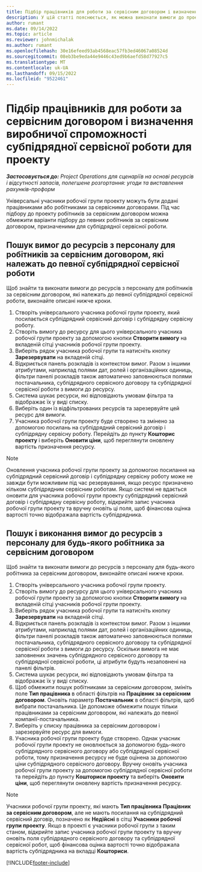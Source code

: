 ```yaml
---
title: Підбір працівників для роботи за сервісним договором і визначення виробничої спроможності субпідрядної сервісної роботи для проекту
description: У цій статті пояснюється, як можна виконати вимоги до проекту з підбору робітників за сервісним договором або виробничої спроможності субпідрядної сервісної роботи у Microsoft Dynamics 365 Project Operations.
author: rumant
ms.date: 09/14/2022
ms.topic: article
ms.reviewer: johnmichalak
ms.author: rumant
ms.openlocfilehash: 30e16efeed93ab4568eac57fb3ed46067a08524d
ms.sourcegitcommit: 08eb3be9eda44e9446c43ed9b6aefd58d77927c5
ms.translationtype: MT
ms.contentlocale: uk-UA
ms.lasthandoff: 09/15/2022
ms.locfileid: "9522461"
---
```

# <a name="staffing-a-project-with-contract-workers-and-subcontracted-capacity"></a>Підбір працівників для роботи за сервісним договором і визначення виробничої спроможності субпідрядної сервісної роботи для проекту

_**Застосовується до:** Project Operations для сценаріїв на основі ресурсів і відсутності запасів, полегшене розгортання: угоди та виставлення рахунків-проформ_

Універсальні учасники робочої групи проекту можуть бути додані працівниками або робітниками за сервісними договорами. Під час підбору до проекту робітників за сервісним договором можна обмежити варіанти підбору до певних робітників за сервісним договором, призначеними для субпідрядної сервісної роботи. 

## <a name="search-for-staff-resource-requirements-with-contract-workers-that-belong-to-a-specific-subcontract-line"></a>Пошук вимог до ресурсів з персоналу для робітників за сервісним договором, які належать до певної субпідрядної сервісної роботи

Щоб знайти та виконати вимоги до ресурсів з персоналу для робітників за сервісним договором, які належать до певної субпідрядної сервісної роботи, виконайте описані нижче кроки.

1. Створіть універсального учасника робочої групи проекту, який посилається субпідрядний сервісний договір і субпідрядну сервісну роботу.
2. Створіть вимогу до ресурсу для цього універсального учасника робочої групи проекту за допомогою кнопки **Створити вимогу** на вкладеній сітці учасників робочої групи проекту.
3. Виберіть рядок учасника робочої групи та натисніть кнопку **Зарезервувати** на вкладеній сітці. 
4. Відкриється панель розкладів із контекстом вимог. Разом з іншими атрибутами, наприклад полями дат, ролей і організаційних одиниць, фільтри панелі розкладів також автоматично заповнюються полями постачальника, субпідрядного сервісного договору та субпідрядної сервісної роботи з вимоги до ресурсу.
5. Система шукає ресурси, які відповідають умовам фільтра та відображає їх у виді списку. 
6. Виберіть один із відфільтрованих ресурсів та зарезервуйте цей ресурс для вимоги. 
7. Учасника робочої групи проекту буде створено та змінено за допомогою посилань на субпідрядний сервісний договір і субпідрядну сервісну роботу. Перейдіть до пункту **Кошторис проекту** і виберіть **Оновити ціни**, щоб переглянути оновлену вартість призначення ресурсу. 

> [!NOTE]
> Оновлення учасника робочої групи проекту за допомогою посилання на субпідрядний сервісний договір і субпідрядну сервісну роботу може не завжди бути можливим під час резервування, якщо ресурс призначено кільком субпідрядним сервісним роботам. Якщо системі не вдається оновити для учасника робочої групи проекту субпідрядний сервісний договір і субпідрядну сервісну роботу, відкрийте запис учасника робочої групи проекту та вручну оновіть ці поля, щоб фінансова оцінка вартості точно відображала вартість субпідрядника.

## <a name="search-for-and-staff-resource-requirements-with-any-contract-worker"></a>Пошук і виконання вимог до ресурсів з персоналу для будь-якого робітника за сервісним договором

Щоб знайти та виконати вимоги до ресурсів з персоналу для будь-якого робітника за сервісним договором, виконайте описані нижче кроки.

1. Створіть універсального учасника робочої групи проекту.
2. Створіть вимогу до ресурсу для цього універсального учасника робочої групи проекту за допомогою кнопки **Створити вимогу** на вкладеній сітці учасників робочої групи проекту.
3. Виберіть рядок учасника робочої групи та натисніть кнопку **Зарезервувати** на вкладеній сітці. 
4. Відкриється панель розкладів із контекстом вимог. Разом з іншими атрибутами, наприклад полями дат, ролей і організаційних одиниць, фільтри панелі розкладів також автоматично заповнюються полями постачальника, субпідрядного сервісного договору та субпідрядної сервісної роботи з вимоги до ресурсу. Оскільки вимога не має заповнених значень субпідрядного сервісного договору та субпідрядної сервісної роботи, ці атрибути будуть незаповнені на панелі фільтрів.
5. Система шукає ресурси, які відповідають умовам фільтра та відображає їх у виді списку.
6. Щоб обмежити пошук робітниками за сервісним договором, змініть поле **Тип працівника** в області фільтрів на **Працівник за сервісним договором**. Оновіть параметр **Постачальник** в області фільтрів, щоб вибрати постачальника. Це допоможе обмежити пошук тільки працівниками за сервісним договором, які належать до певної компанії-постачальника.
7. Виберіть у списку працівника за сервісним договором і зарезервуйте ресурс для вимоги.
8. Учасника робочої групи проекту буде створено. Однак учасник робочої групи проекту не оновлюється за допомогою будь-якого субпідрядного сервісного договору або субпідрядної сервісної роботи, тому призначення ресурсу не буде оцінена за допомогою ціни субпідрядного сервісного договору. Вручну оновіть учасника робочої групи проекту за допомогою субпідрядної сервісної роботи та перейдіть до пункту **Кошториси проекту** та виберіть **Оновити ціни**, щоб переглянути оновлену вартість призначення ресурсу.

> [!NOTE]
> Учасники робочої групи проекту, які мають **Тип працівника** **Працівник за сервісним договором**, але не мають посилання на субпідрядний сервісний договір, позначено як **Недійсні** в сітці **Учасники робочої групи проекту**. Якщо в проекті є учасники робочої групи з таким станом, відкрийте запис учасника робочої групи проекту та вручну оновіть поля субпідрядного сервісного договору та субпідрядної сервісної робот, щоб фінансова оцінка вартості точно відображала вартість субпідрядника на вкладці **Кошториси**. 


[!INCLUDE[footer-include](../../includes/footer-banner.md)]
